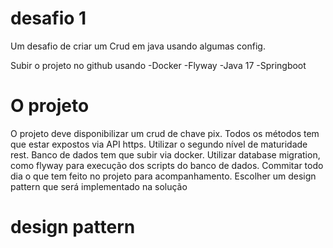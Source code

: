 # desafio 1
Um desafio de criar um Crud em java usando algumas config.

Subir o projeto no github usando
  -Docker
  -Flyway
  -Java 17
  -Springboot

# O projeto
O projeto deve disponibilizar um crud de chave pix.
Todos os métodos tem que estar expostos via API https. Utilizar o segundo nível de maturidade rest.
Banco de dados tem que subir via docker.
Utilizar database migration, como flyway para execução dos scripts do banco de dados.
Commitar todo dia o que tem feito no projeto para acompanhamento.
Escolher um design pattern que será implementado na solução 

# design pattern
